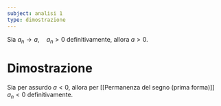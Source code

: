 ```yaml
---
subject: analisi 1
type: dimostrazione
---
```

Sia $a_n\to a,\quad a_n>0$ definitivamente, allora $a>0$.
# Dimostrazione
Sia per assurdo $a<0$, allora per [[Permanenza del segno (prima forma)]] $a_n<0$ definitivamente.
